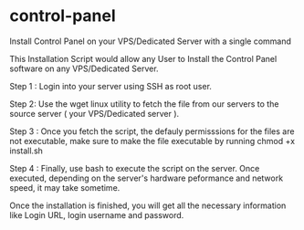 # control-panel
Install Control Panel on your VPS/Dedicated Server with a single command

This Installation Script would allow any User to Install the Control Panel software on any VPS/Dedicated Server.

Step 1 :  Login into your server using SSH as root user.

Step 2: Use the wget linux utility to fetch the file from our servers to the source server ( your VPS/Dedicated server ).

Step 3 : Once you fetch the script, the defauly permisssions for the files are not executable, make sure to make the file executable by running 
         chmod +x install.sh
         
Step 4 : Finally, use bash to execute the script on the server.
Once executed, depending on the server's hardware peformance and network speed, it may take sometime.

Once the installation is finished, you will get all the necessary information like Login URL, login username and password.

